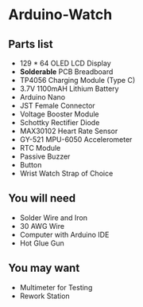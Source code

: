 # Arduino-Watch

## Parts list
- 129 * 64 OLED LCD Display
- **Solderable** PCB Breadboard
- TP4056 Charging Module (Type C)
- 3.7V 1100mAH Lithium Battery
- Arduino Nano
- JST Female Connector
- Voltage Booster Module
- Schottky Rectifier Diode
- MAX30102 Heart Rate Sensor
- GY-521 MPU-6050 Accelerometer
- RTC Module
- Passive Buzzer
- Button
- Wrist Watch Strap of Choice

## You will need
- Solder Wire and Iron
- 30 AWG Wire
- Computer with Arduino IDE
- Hot Glue Gun

## You may want
- Multimeter for Testing
- Rework Station
